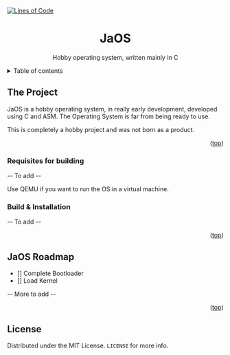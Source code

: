 
<a name="readme-top"></a>

[![Lines of Code][loc-tokei-url]][repo-url]

<!-- LOGO -->
<div>
<h1 align="center">JaOS</h1>

  <p align="center">
    Hobby operating system, written mainly in C
  </p>
</div>

<details>
  <summary>Table of contents</summary>
  <ol>
    <li>
      <a href="#about">About JaOS</a>
    </li>
    <li><a href="#requisites">Requisites</a></li>
    <li><a href="#installation">Build and Installation</a></li>
    <li><a href="#roadmap">Usage</a></li>
    <li><a href="#license">Roadmap</a></li>
  </ol>
</details>



<!-- ABOUT THE PROJECT -->
## The Project
<a name="about"></a>

<!-- Image here -->

JaOS is a hobby operating system, in really early development, developed using C and ASM. The Operating System is far from being ready to use.

This is completely a hobby project and was not born as a product.
<p align="right">(<a href="#readme-top">top</a>)</p>

### Requisites for building
<a name="requisites"></a>

-- To add --

Use QEMU if you want to run the OS in a virtual machine.
### Build & Installation
<a name="installation"></a>

-- To add --

<p align="right">(<a href="#readme-top">top</a>)</p>

## JaOS Roadmap
<a name="roadmap"></a>

- [] Complete Bootloader
- [] Load Kernel

-- More to add --

<p align="right">(<a href="#readme-top">top</a>)</p>


<!-- CONTRIBUTING --> 
<!--
## Contributing

Contributions are what make the open source community such an amazing place to learn, inspire, and create. Any contributions you make are **greatly appreciated**.

If you have a suggestion that would make this better, please fork the repo and create a pull request. You can also simply open an issue with the tag "enhancement".
Don't forget to give the project a star! Thanks again!

1. Fork the Project
2. Create your Feature Branch (`git checkout -b feature/AmazingFeature`)
3. Commit your Changes (`git commit -m 'Add some AmazingFeature'`)
4. Push to the Branch (`git push origin feature/AmazingFeature`)
5. Open a Pull Request

-->

## License
<a name="license"></a>
Distributed under the MIT License. `LICENSE` for more info.
<!-- MD IMAGES AND LINKS -->
[loc-tokei-url]: https://tokei.rs/b1/github/OhFrancy/JaOS?style=for-the-badge
[repo-url]: https://github.com/OhFrancy/JaOS

